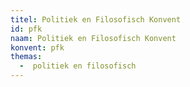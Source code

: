 ```yaml
---
titel: Politiek en Filosofisch Konvent
id: pfk
naam: Politiek en Filosofisch Konvent
konvent: pfk
themas:
  -  politiek en filosofisch
---
```

